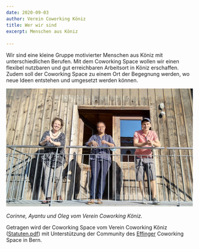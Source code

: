 ```yaml
---
date: 2020-09-03
author: Verein Coworking Köniz
title: Wer wir sind
excerpt: Menschen aus Köniz

---
```

Wir sind eine kleine Gruppe motivierter Menschen aus Köniz mit unterschiedlichen Berufen. Mit dem Coworking Space wollen wir einen flexibel nutzbaren und gut erreichbaren Arbeitsort in Köniz erschaffen. Zudem soll der Coworking Space zu einem Ort der Begegnung werden, wo neue Ideen entstehen und umgesetzt werden können.

![](/uploads/img_20200902_180516_c.jpg)

_Corinne, Ayantu und Oleg vom Verein Coworking Köniz._

Getragen wird der Coworking Space vom Verein Coworking Köniz ([Statuten.pdf](https://app.forestry.io/sites/tzzbi0kdi-vh2a/body-media//uploads/Statuten.pdf "Statuten.pdf")) mit Unterstützung der  Community des [Effinger](https://www.effinger.ch/ "Effinger") Coworking Space in Bern.